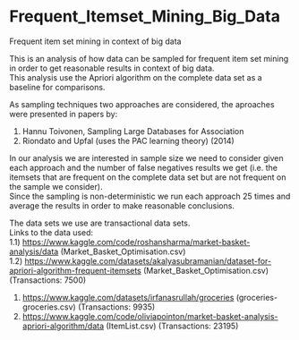 # Frequent_Itemset_Mining_Big_Data
Frequent item set mining in context of big data <br/>

This is an analysis of how data can be sampled for frequent item set mining in order to get reasonable results in context of big data. <br/>
This analysis use the Apriori algorithm on the complete data set as a baseline for comparisons. <br/>

As sampling techniques two approaches are considered, the aproaches were presented in papers by: <br/>
1) Hannu Toivonen, Sampling Large Databases for Association <br/>
2) Riondato and Upfal (uses the PAC learning theory) (2014) <br/>

In our analysis we are interested in sample size we need to consider given each approach and the number of false negatives results we get (i.e. the itemsets that are frequent on the complete data set but are not frequent on the sample we consider). <br/>
Since the sampling is non-deterministic we run each approach 25 times and average the results in order to make reasonable conclusions. <br/>


The data sets we use are transactional data sets. <br/>
Links to the data used: <br/>
1.1) https://www.kaggle.com/code/roshansharma/market-basket-analysis/data (Market_Basket_Optimisation.csv) <br/>
1.2) https://www.kaggle.com/datasets/akalyasubramanian/dataset-for-apriori-algorithm-frequent-itemsets (Market_Basket_Optimisation.csv) (Transactions: 7500) <br/>
1)   https://www.kaggle.com/datasets/irfanasrullah/groceries (groceries-groceries.csv)    (Transactions: 9935) <br/>
2)   https://www.kaggle.com/code/oliviapointon/market-basket-analysis-apriori-algorithm/data (ItemList.csv) (Transactions: 23195) <br/>